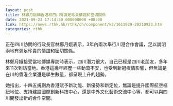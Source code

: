 ```yaml
---
layout: post
title: 林鄭月娥稱香港和四川有彌足珍貴情誼和密切關係
date: 2021-09-23 17:14:50.000000000 +08:00
link: https://news.rthk.hk/rthk/ch/component/k2/1611929-20210923.htm
categories: rthk
---
```


正在四川訪問的行政長官林鄭月娥表示，3年內兩次舉行川港合作會議，足以說明兩地有彌足珍貴的情誼和密切關係。

林鄭月娥接受當地傳媒專訪時表示，四川潛力很大，自己已經是四川老朋友，多年來11次到訪當地。香港這幾年經歷一些動蕩不安，也受到新冠疫情影響，但無論是在川的香港企業還是學生數量，都呈現上升的趨勢。

她指出，十四五規劃為香港賦予新功能、新優勢和新定位，無論是提升國際航空樞紐地位、支持建設國際創新科技中心，還是中外文化藝術交流中心等，都可以與四川開發出新的合作空間。
